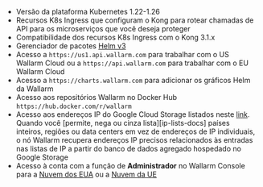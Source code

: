 * Versão da plataforma Kubernetes 1.22-1.26
* Recursos K8s Ingress que configuram o Kong para rotear chamadas de API para os microserviços que você deseja proteger
* Compatibilidade dos recursos K8s Ingress com o Kong 3.1.x
* Gerenciador de pacotes [Helm v3](https://helm.sh/)
* Acesso a `https://us1.api.wallarm.com` para trabalhar com o US Wallarm Cloud ou a `https://api.wallarm.com` para trabalhar com o EU Wallarm Cloud
* Acesso a `https://charts.wallarm.com` para adicionar os gráficos Helm da Wallarm
* Acesso aos repositórios Wallarm no Docker Hub `https://hub.docker.com/r/wallarm`
* Acesso aos endereços IP do Google Cloud Storage listados neste [link](https://www.gstatic.com/ipranges/goog.json). Quando você [permite, nega ou cinza lista][ip-lists-docs] países inteiros, regiões ou data centers em vez de endereços de IP individuais, o nó Wallarm recupera endereços IP precisos relacionados às entradas nas listas de IP a partir do banco de dados agregado hospedado no Google Storage
* Acesso à conta com a função de **Administrador** no Wallarm Console para a [Nuvem dos EUA](https://us1.my.wallarm.com/) ou a [Nuvem da UE](https://my.wallarm.com/)